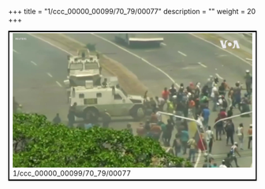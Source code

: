 +++
title = "1/ccc_00000_00099/70_79/00077"
description = ""
weight = 20
+++

<table style="border:2px solid black;max-width:800px;max-height:800px;" 
><tr><td>
<img class="center-fit-jpg"
src="/jpg_/aaa_20190430_NxaOmWaI8sI_00076.jpg">
1/ccc_00000_00099/70_79/00077
</img></td></tr></table>

